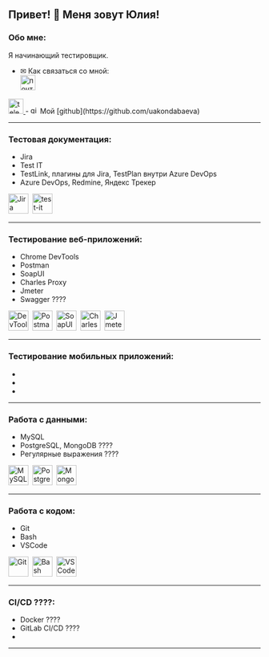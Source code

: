 ## Привет! 👋 Меня зовут Юлия!



### Обо мне:

Я начинающий тестировщик.

- ✉ Как связаться со мной:  
[<img src="https://play-lh.googleusercontent.com/zn4PWAdBu9YgY-uP1jSzdeje7hJ_HI2siy07vQ4LZsgUQOKU-1Wbza7lIIMYzB201g" width="30" height="30"  alt="почта" />](mailto:fancy.05@mail.ru) 
<a href="https://t.me/YuliyaKondabaeva" target="_blank">
      <img src="https://upload.wikimedia.org/wikipedia/commons/thumb/8/83/Telegram_2019_Logo.svg/120px-Telegram_2019_Logo.svg.png" width="30" height="30" alt="telegram" />
    </a>
- <img src="https://cdn-icons-png.flaticon.com/512/2175/2175377.png" width="15" height="15"  alt="github" /> Мой [github](https://github.com/uakondabaeva)     

---

### Тестовая документация:
- Jira
- Test IT
- TestLink, плагины для Jira, TestPlan внутри Azure DevOps
- Azure DevOps, Redmine, Яндекс Трекер

<div>
  <img src="https://cdn.jsdelivr.net/gh/devicons/devicon/icons/jira/jira-original.svg" title="Jira" alt="Jira" width="40" height="40"/>&nbsp
  <img src="https://docs.testit.software/images/testit_logo_icon_blue.png" title="test-it" alt="test-it" width="40" height="40"/>
</div>

---

### Тестирование веб-приложений:
- Chrome DevTools
- Postman
- SoapUI
- Charles Proxy
- Jmeter
- Swagger ????

<div>
  <img src="https://d33wubrfki0l68.cloudfront.net/38b5c953a4667366685d55db55d057c86db1fc54/a0fdc/static/acae6b24d940347661ca901ea07f47c1/chrome-dev-logo-icon.png" title="DevTools" alt="DevTools" width="40" height="40"/>&nbsp
  <img src="https://seeklogo.com/images/P/postman-logo-0087CA0D15-seeklogo.com.png" title="Postman" alt="Postman" width="40" height="40"/>&nbsp
  <img src="https://i0.wp.com/blog.nashtechglobal.com/wp-content/uploads/2024/07/SoapUI%402x-1.webp?fit=872%2C270&ssl=1" title="SoapUI" alt="SoapUI" height="40"/>&nbsp
  <img src="https://cdn.icon-icons.com/icons2/3053/PNG/512/charles_proxy_macos_bigsur_icon_190302.png" title="Charles Proxy" alt="Charles Proxy" width="40" height="40"/>&nbsp
  <img src="https://upload.wikimedia.org/wikipedia/commons/2/22/Apache_JMeter.png" title="Jmeter" alt="Jmeter" height="40"/>
</div>

---

### Тестирование мобильных приложений:
- 
- 
- 

---

### Работа с данными:
- MySQL
- PostgreSQL, MongoDB ????
- Регулярные выражения ????

<div>
  <img src="https://www.mysql.com/common/logos/logo-mysql-170x115.png" title="MySQL" alt="MySQL" height="40"/>&nbsp
  <img src="https://www.postgresql.org/media/img/about/press/elephant64.png" title="PostgreSQL" alt="PostgreSQL" height="40"/>&nbsp
  <img src="https://cdn.jsdelivr.net/gh/devicons/devicon/icons/mongodb/mongodb-original.svg" title="MongoDB" alt="MongoDB" width="40" height="40"/>
</div>

---

### Работа с кодом:
- Git
- Bash
- VSCode

<div>
  <img src="https://cdn.jsdelivr.net/gh/devicons/devicon/icons/git/git-original.svg" title="Git" alt="Git" width="40" height="40"/>&nbsp
  <img src="https://upload.wikimedia.org/wikipedia/commons/thumb/4/4b/Bash_Logo_Colored.svg/1024px-Bash_Logo_Colored.svg.png?20180723054350" title="Bash" alt="Bash" width="40" height="40"/>&nbsp
  <img src="https://cdn.jsdelivr.net/gh/devicons/devicon/icons/vscode/vscode-original.svg" title="VSCode" alt="VSCode" width="40" height="40"/>
  
</div>

---

### CI/CD ????:
- Docker ????
- GitLab CI/CD ????
- 

<div>
  
  
</div>

---
